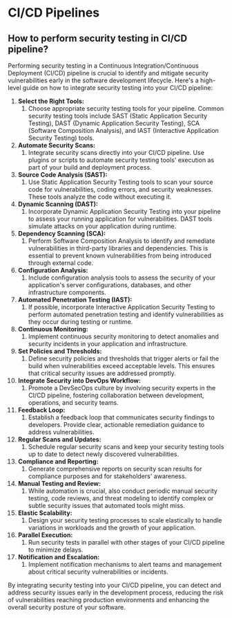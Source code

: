 # CI/CD Pipelines #
## How to perform security testing in CI/CD pipeline? ##
Performing security testing in a Continuous Integration/Continuous Deployment (CI/CD) pipeline is crucial to identify and mitigate security vulnerabilities early in the software development lifecycle. Here's a high-level guide on how to integrate security testing into your CI/CD pipeline:

1. **Select the Right Tools:**
	1. Choose appropriate security testing tools for your pipeline. Common security testing tools include SAST (Static Application Security Testing), DAST (Dynamic Application Security Testing), SCA (Software Composition Analysis), and IAST (Interactive Application Security Testing) tools.
2. **Automate Security Scans:**
	1. Integrate security scans directly into your CI/CD pipeline. Use plugins or scripts to automate security testing tools' execution as part of your build and deployment process.
3. **Source Code Analysis (SAST):**
	1. Use Static Application Security Testing tools to scan your source code for vulnerabilities, coding errors, and security weaknesses. These tools analyze the code without executing it.
4. **Dynamic Scanning (DAST):**
	1. Incorporate Dynamic Application Security Testing into your pipeline to assess your running application for vulnerabilities. DAST tools simulate attacks on your application during runtime.
5. **Dependency Scanning (SCA):**
	1. Perform Software Composition Analysis to identify and remediate vulnerabilities in third-party libraries and dependencies. This is essential to prevent known vulnerabilities from being introduced through external code.
6. **Configuration Analysis:**
	1. Include configuration analysis tools to assess the security of your application's server configurations, databases, and other infrastructure components.
7. **Automated Penetration Testing (IAST):**
	1. If possible, incorporate Interactive Application Security Testing to perform automated penetration testing and identify vulnerabilities as they occur during testing or runtime.
8. **Continuous Monitoring:**
	1. Implement continuous security monitoring to detect anomalies and security incidents in your application and infrastructure.
9. **Set Policies and Thresholds:**
	1. Define security policies and thresholds that trigger alerts or fail the build when vulnerabilities exceed acceptable levels. This ensures that critical security issues are addressed promptly.
10. **Integrate Security into DevOps Workflow:**
	1. Promote a DevSecOps culture by involving security experts in the CI/CD pipeline, fostering collaboration between development, operations, and security teams.
11. **Feedback Loop:**
	1. Establish a feedback loop that communicates security findings to developers. Provide clear, actionable remediation guidance to address vulnerabilities.
12. **Regular Scans and Updates:**
	1. Schedule regular security scans and keep your security testing tools up to date to detect newly discovered vulnerabilities.
13. **Compliance and Reporting:**
	1. Generate comprehensive reports on security scan results for compliance purposes and for stakeholders' awareness.
14. **Manual Testing and Review:**
	1. While automation is crucial, also conduct periodic manual security testing, code reviews, and threat modeling to identify complex or subtle security issues that automated tools might miss.
15. **Elastic Scalability:**
	1. Design your security testing processes to scale elastically to handle variations in workloads and the growth of your application.
16. **Parallel Execution:**
	1. Run security tests in parallel with other stages of your CI/CD pipeline to minimize delays.
17. **Notification and Escalation:**
	1. Implement notification mechanisms to alert teams and management about critical security vulnerabilities or incidents.
	
By integrating security testing into your CI/CD pipeline, you can detect and address security issues early in the development process, reducing the risk of vulnerabilities reaching production environments and enhancing the overall security posture of your software.
